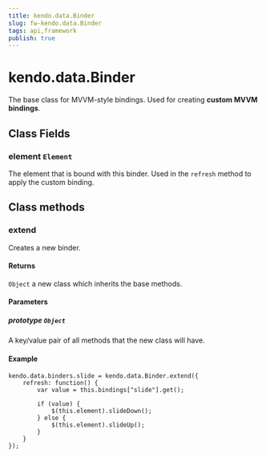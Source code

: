 ```yaml
---
title: kendo.data.Binder
slug: fw-kendo.data.Binder
tags: api,framework
publish: true
---
```



# kendo.data.Binder

The base class for MVVM-style bindings. Used for creating **custom MVVM bindings**.

## Class Fields

### element `Element`

The element that is bound with this binder. Used in the `refresh` method to apply the custom binding.

## Class methods

### extend

Creates a new binder.

#### Returns

`Object` a new class which inherits the base methods.

#### Parameters

##### prototype `Object`

A key/value pair of all methods that the new class will have.

#### Example

    kendo.data.binders.slide = kendo.data.Binder.extend({
        refresh: function() {
            var value = this.bindings["slide"].get();

            if (value) {
                $(this.element).slideDown();
            } else {
                $(this.element).slideUp();
            }
        }
    });

